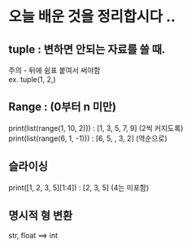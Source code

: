 # 오늘 배운 것을 정리합시다 ..
## tuple : 변하면 안되는 자료를 쓸 때.
주의 - 뒤에 쉼표 붙여서 써야함\
ex. tuple(1, 2,)
## Range : (0부터 n 미만)
print(list(range(1, 10, 2))) : [1, 3, 5, 7, 9] (2씩 커지도록)\
print(list(range(6, 1, -1))) : [6, 5, , 3, 2] (역순으로)
## 슬라이싱
print([1, 2, 3, 5][1:4]) : [2, 3, 5] (4는 미포함)
## 명시적 형 변환
str, float ==> int

